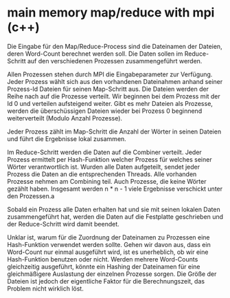 # main memory map/reduce with mpi (c++)

Die Eingabe für den Map/Reduce-Process sind die Dateinamen der Dateien, deren
Word-Count berechnet werden soll. Die Daten sollen im Reduce-Schritt auf den
verschiedenen Prozessen zusammengeführt werden.

Allen Prozessen stehen durch MPI die Eingabeparameter zur Verfügung. Jeder
Prozess wählt sich aus den vorhandenen Dateinahmen anhand seiner Prozess-Id
Dateien für seinen Map-Schritt aus. Die Dateien werden der Reihe nach auf die
Prozesse verteilt. Wir beginnen bei dem Prozess mit der Id 0 und verteilen
aufsteigend weiter. Gibt es mehr Dateien als Prozesse, werden die überschüssigen
Dateien wieder bei Prozess 0 beginnend weiterverteilt (Modulo Anzahl Prozesse).

Jeder Prozess zählt im Map-Schritt die Anzahl der Wörter in seinen Dateien und
führt die Ergebnisse lokal zusammen.

Im Reduce-Schritt werden die Daten auf die Combiner verteilt. Jeder Prozess
ermittelt per Hash-Funktion welcher Prozess für welches seiner Wörter
verantwortlich ist. Wurden alle Daten aufgeteilt, sendet jeder Prozess die Daten
an die entsprechenden Threads. Alle vorhanden Prozesse nehmen am Combining teil.
Auch Prozesse, die keine Wörter gezählt haben. Insgesamt werden n \* n - 1 viele
Ergebnisse verschickt unter den Prozessen.a

Sobald ein Prozess alle Daten erhalten hat und sie mit seinen lokalen Daten
zusammengeführt hat, werden die Daten auf die Festplatte geschrieben und der
Reduce-Schritt wird damit beendet.

Unklar ist, warum für die Zuordnung der Dateinamen zu Prozessen eine Hash-Funktion
verwendet werden sollte. Gehen wir davon aus, dass ein Word-Count nur einmal
ausgeführt wird, ist es unerheblich, ob wir eine Hash-Funktion benutzen oder nicht.
Werden mehrere Word-Counts gleichzeitig ausgeführt, könnte ein Hashing der Dateinamen
für eine gleichmäßigere Auslastung der einzelnen Prozesse sorgen. Die Größe der Dateien
ist jedoch der eigentliche Faktor für die Berechnungszeit, das Problem nicht wirklich löst.
